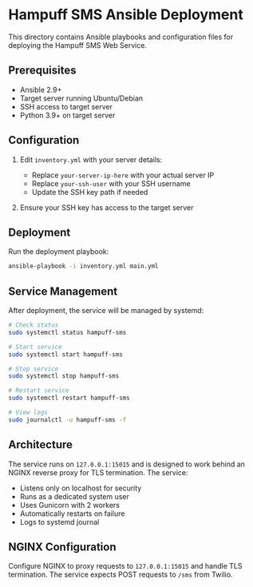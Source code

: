# Hampuff SMS Ansible Deployment

This directory contains Ansible playbooks and configuration files for deploying the Hampuff SMS Web Service.

## Prerequisites

- Ansible 2.9+
- Target server running Ubuntu/Debian
- SSH access to target server
- Python 3.9+ on target server

## Configuration

1. Edit `inventory.yml` with your server details:
   - Replace `your-server-ip-here` with your actual server IP
   - Replace `your-ssh-user` with your SSH username
   - Update the SSH key path if needed

2. Ensure your SSH key has access to the target server

## Deployment

Run the deployment playbook:

```bash
ansible-playbook -i inventory.yml main.yml
```

## Service Management

After deployment, the service will be managed by systemd:

```bash
# Check status
sudo systemctl status hampuff-sms

# Start service
sudo systemctl start hampuff-sms

# Stop service
sudo systemctl stop hampuff-sms

# Restart service
sudo systemctl restart hampuff-sms

# View logs
sudo journalctl -u hampuff-sms -f
```

## Architecture

The service runs on `127.0.0.1:15015` and is designed to work behind an NGINX reverse proxy for TLS termination. The service:

- Listens only on localhost for security
- Runs as a dedicated system user
- Uses Gunicorn with 2 workers
- Automatically restarts on failure
- Logs to systemd journal

## NGINX Configuration

Configure NGINX to proxy requests to `127.0.0.1:15015` and handle TLS termination. The service expects POST requests to `/sms` from Twilio.
